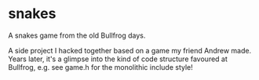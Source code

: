 snakes
======

A snakes game from the old Bullfrog days.

A side project I hacked together based on a game my friend Andrew made.
Years later, it's a glimpse into the kind of code structure favoured at Bullfrog, e.g. see game.h for the monolithic include style!
